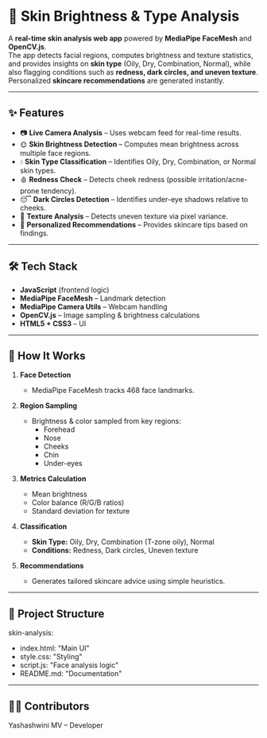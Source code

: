# 🧴 Skin Brightness & Type Analysis  

A **real-time skin analysis web app** powered by **MediaPipe FaceMesh** and **OpenCV.js**.  
The app detects facial regions, computes brightness and texture statistics, and provides insights on **skin type** (Oily, Dry, Combination, Normal), while also flagging conditions such as **redness, dark circles, and uneven texture**. Personalized **skincare recommendations** are generated instantly.  

---

## ✨ Features  

- 📷 **Live Camera Analysis** – Uses webcam feed for real-time results.  
- 🌞 **Skin Brightness Detection** – Computes mean brightness across multiple face regions.  
- 💧 **Skin Type Classification** – Identifies Oily, Dry, Combination, or Normal skin types.  
- 🩸 **Redness Check** – Detects cheek redness (possible irritation/acne-prone tendency).  
- 😴 **Dark Circles Detection** – Identifies under-eye shadows relative to cheeks.  
- 🌸 **Texture Analysis** – Detects uneven texture via pixel variance.  
- 🧾 **Personalized Recommendations** – Provides skincare tips based on findings.  

---

## 🛠️ Tech Stack  

- **JavaScript** (frontend logic)  
- **MediaPipe FaceMesh** – Landmark detection  
- **MediaPipe Camera Utils** – Webcam handling  
- **OpenCV.js** – Image sampling & brightness calculations  
- **HTML5 + CSS3** – UI  

---

## 🚀 How It Works  

1. **Face Detection**  
   - MediaPipe FaceMesh tracks 468 face landmarks.  

2. **Region Sampling**  
   - Brightness & color sampled from key regions:  
     - Forehead  
     - Nose  
     - Cheeks  
     - Chin  
     - Under-eyes  

3. **Metrics Calculation**  
   - Mean brightness  
   - Color balance (R/G/B ratios)  
   - Standard deviation for texture  

4. **Classification**  
   - **Skin Type:** Oily, Dry, Combination (T-zone oily), Normal  
   - **Conditions:** Redness, Dark circles, Uneven texture  

5. **Recommendations**  
   - Generates tailored skincare advice using simple heuristics.  

---

## 📂 Project Structure  

skin-analysis:
  - index.html: "Main UI"
  - style.css: "Styling"
  - script.js: "Face analysis logic"
  - README.md: "Documentation"

---

## 👩‍💻 Contributors

Yashashwini MV – Developer  
